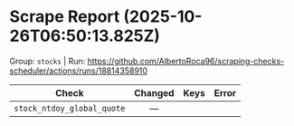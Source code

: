 # Scrape Report (2025-10-26T06:50:13.825Z)

Group: `stocks`  |  Run: https://github.com/AlbertoRoca96/scraping-checks-scheduler/actions/runs/18814358910

| Check | Changed | Keys | Error |
|---|:---:|:--|:--|
| `stock_ntdoy_global_quote` | — |  |  |

